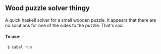 ## Wood puzzle solver thingy

A quick haskell solver for a small wooden puzzle. It appears that there are no solutions for one of the sides to the puzzle. That's sad.

#### To use:

```
 $ cabal run
```
